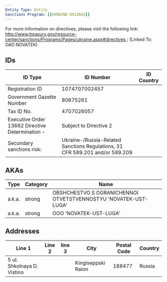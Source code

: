 ```yaml
---
Entity Type: Entity
Sanctions Program: [[UKRAINE-EO13662]]
---
```

For more information on directives, please visit the following link: http://www.treasury.gov/resource-center/sanctions/Programs/Pages/ukraine.aspx#directives.; (Linked To: OAO NOVATEK)

## IDs
| ID Type | ID Number | ID Country |
|---------|-----------|------------|
| Registration ID | 1074707002457 |  |
| Government Gazette Number | 80675261 |  |
| Tax ID No. | 4707026057 |  |
| Executive Order 13662 Directive Determination - | Subject to Directive 2 |  |
| Secondary sanctions risk: | Ukraine-/Russia-Related Sanctions Regulations, 31 CFR 589.201 and/or 589.209 |  |


## AKAs
| Type | Category | Name      | 
|------|----------|-----------|
| a.k.a. | strong | OBSHCHESTVO S OGRANICHENNOI OTVETSTVENNOSTYU 'NOVATEK-UST-LUGA' |
| a.k.a. | strong | OOO 'NOVATEK-UST-LUGA' |


## Addresses
| Line 1 | Line 2 | line 3 | City | Postal Code| Country | 
|--------|--------|--------|------|------------|---------|
| 5 ul. Shkolnaya D. Vistino |  |  | Kingiseppski Raion | 188477 | Russia |

